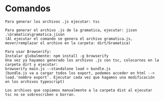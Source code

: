 # Comandos

    Para generar los archivos .js ejecutar: tsc
    
    Para generar el archivo .js de la gramatica, ejecutar: jison .\Gramatica\gramatica.jison
    (Al ejecutar el comando se genera el archivo gramatica.js, mover/remplazar el archivo en la carpeta: dirt/Gramatica)

    Para usar Browserify:
    Instalar globalmente: npm install -g browserify
    Una vez ya hayamos generado los archivos .js con tsc, colocarnos en la carpeta dirt y ejecutar:
    browserify main.js --standalone load > bundle.js
    (bundle.js va a cargar todos los export, podemos acceder en html --> load.'nombre export'. Ejecutar cada vez que hagamos una modificación en los archivos typescript)

    Los archivos que copiamos manualmente a la carpeta dist al ejecutar tsc no se sobrescriben o borran.